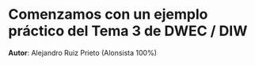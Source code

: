 # Comenzamos con un ejemplo práctico del Tema 3 de DWEC / DIW

**Autor**: Alejandro Ruiz Prieto (Alonsista 100%)